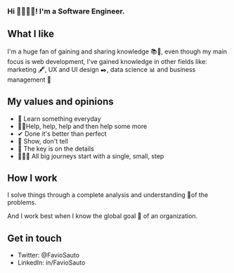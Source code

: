 ### Hi 👋🏻🧑🏻! I'm a Software Engineer. 

## What I like
I'm a huge fan of gaining and sharing knowledge 📚🧠, even though my main focus is web development, I've gained knowledge in other fields like: marketing 🖋, UX and UI design ✒, data science 📊 and business management 💼

## My values and opinions
- 🧾 Learn something everyday
- 🤝🏻Help, help, help and then help some more
- ✔ Done it's better than perfect
- 👀 Show, don't tell
- 🔑 The key is on the details
- 🚶🏻‍♂️ All big journeys start with a single, small, step

## How I work
I solve things through a complete analysis and understanding 🔬of the problems.

And I work best when I know the global goal 🎯 of an organization.

## Get in touch
- Twitter: @FavioSauto
- LinkedIn: in/FavioSauto
